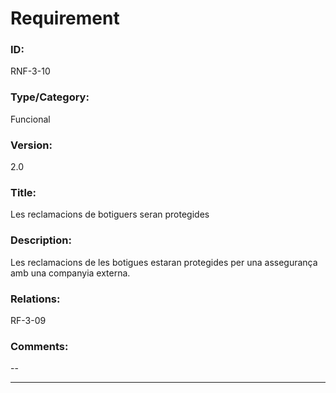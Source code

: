 # Requirement

### ID:
RNF-3-10

### Type/Category:
Funcional

### Version:
2.0

### Title:
Les reclamacions de botiguers seran
protegides

### Description:
Les reclamacions de les botigues estaran protegides per una assegurança amb una companyia externa.

### Relations:
RF-3-09

### Comments:
--

---